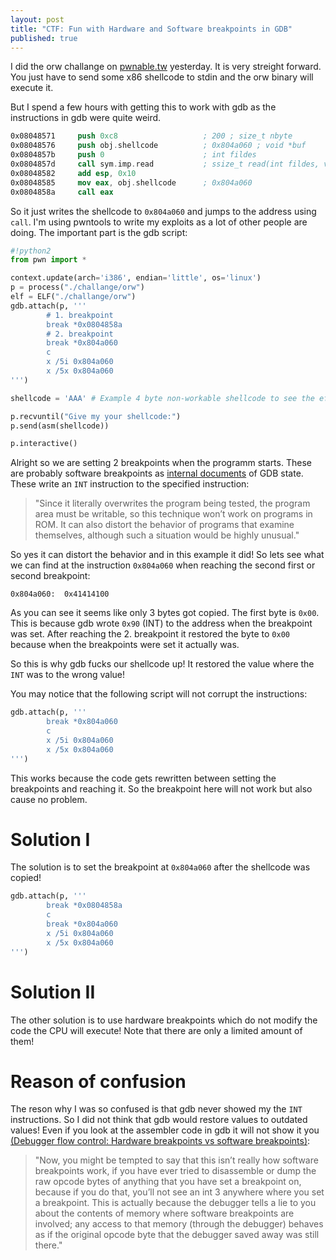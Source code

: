 ```yaml
---
layout: post
title: "CTF: Fun with Hardware and Software breakpoints in GDB"
published: true
---
```


I did the orw challange on [pwnable.tw](https://pwnable.tw/) yesterday. It is very streight forward.
You just have to send some x86 shellcode to stdin and the orw binary will execute it.

But I spend a few hours with getting this to work with gdb as the instructions in gdb were quite
weird.

```nasm
0x08048571     push 0xc8                   ; 200 ; size_t nbyte
0x08048576     push obj.shellcode          ; 0x804a060 ; void *buf
0x0804857b     push 0                      ; int fildes
0x0804857d     call sym.imp.read           ; ssize_t read(int fildes, void *buf, size_t nbyte)
0x08048582     add esp, 0x10
0x08048585     mov eax, obj.shellcode      ; 0x804a060
0x0804858a     call eax
```

So it just writes the shellcode to `0x804a060` and jumps to the address using `call`.
I'm using pwntools to write my exploits as a lot of other people are doing.
The important part is the gdb script:
```python
#!python2
from pwn import *

context.update(arch='i386', endian='little', os='linux')
p = process("./challange/orw")
elf = ELF("./challange/orw")
gdb.attach(p, '''
        # 1. breakpoint
        break *0x0804858a
        # 2. breakpoint
        break *0x804a060 
        c
        x /5i 0x804a060
        x /5x 0x804a060
''')

shellcode = 'AAA' # Example 4 byte non-workable shellcode to see the effect of software breakpoints

p.recvuntil("Give my your shellcode:")
p.send(asm(shellcode))

p.interactive()


```

Alright so we are setting 2 breakpoints when the programm starts. These are probably software
breakpoints as [internal documents](https://sourceware.org/gdb/wiki/Internals/Breakpoint%20Handling) of GDB state. These write an `INT` instruction to the specified instruction:

> "Since it literally overwrites the program being tested, the program area must be writable, so this technique won’t work on programs in ROM. It can also distort the behavior of programs that examine themselves, although such a situation would be highly unusual."

So yes it can distort the behavior and in this example it did! So lets see what we can find at the
instruction `0x804a060` when reaching the second first or second breakpoint:

```hex
0x804a060:	0x41414100
```

As you can see it seems like only 3 bytes got copied. The first byte is `0x00`.
This is because gdb wrote `0x90` (INT) to the address when the breakpoint was set.
After reaching the 2. breakpoint it restored the byte to `0x00` because when the breakpoints were set it actually was.

So this is why gdb fucks our shellcode up! It restored the value where the `INT` was to the wrong
value!


You may notice that the following script will not corrupt the instructions:
```python
gdb.attach(p, '''
        break *0x804a060 
        c
        x /5i 0x804a060
        x /5x 0x804a060
''')
```

This works because the code gets rewritten between setting the breakpoints and reaching it. So the
breakpoint here will not work but also cause no problem.

# Solution I
The solution is to set the breakpoint at `0x804a060` after the shellcode was copied!
```python
gdb.attach(p, '''
        break *0x0804858a
        c
        break *0x804a060 
        x /5i 0x804a060
        x /5x 0x804a060
''')
```

# Solution II 
The other solution is to use hardware breakpoints which do not modify the code the CPU will execute!
Note that there are only a limited amount of them!

# Reason of confusion
The reson why I was so confused is that gdb never showed my the `INT` instructions. So I did not
think that gdb would restore values to outdated values!
Even if you look at the assembler code in gdb it will not show it you
[(Debugger flow control: Hardware breakpoints vs software breakpoints)](http://www.nynaeve.net/?p=80):

> "Now, you might be tempted to say that this isn’t really how software breakpoints work, if you have ever tried to disassemble or dump the raw opcode bytes of anything that you have set a breakpoint on, because if you do that, you’ll not see an int 3 anywhere where you set a breakpoint. This is actually because the debugger tells a lie to you about the contents of memory where software breakpoints are involved; any access to that memory (through the debugger) behaves as if the original opcode byte that the debugger saved away was still there."

